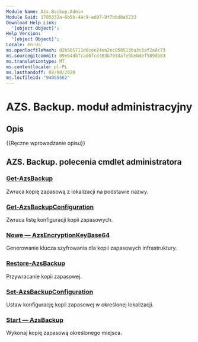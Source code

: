 ```yaml
---
Module Name: Azs.Backup.Admin
Module Guid: 1785332a-6b5b-49c9-ad07-8f7bbd8a5233
Download Help Link:
  '[object Object]': 
Help Version:
  '[object Object]': 
Locale: en-US
ms.openlocfilehash: d2b505711d0cee24ea2ec850513ba3c1af2a8c73
ms.sourcegitcommit: 09eb4dbfcad6fce303b793dafe9bebdef589db03
ms.translationtype: MT
ms.contentlocale: pl-PL
ms.lasthandoff: 08/08/2020
ms.locfileid: "94055562"
---
```

# AZS. Backup. moduł administracyjny
## Opis
{{Ręczne wprowadzanie opisu}}

## AZS. Backup. polecenia cmdlet administratora
### [Get-AzsBackup](Get-AzsBackup.md)
Zwraca kopię zapasową z lokalizacji na podstawie nazwy.

### [Get-AzsBackupConfiguration](Get-AzsBackupConfiguration.md)
Zwraca listę konfiguracji kopii zapasowych.

### [Nowe — AzsEncryptionKeyBase64](New-AzsEncryptionKeyBase64.md)
Generowanie klucza szyfrowania dla kopii zapasowych infrastruktury.

### [Restore-AzsBackup](Restore-AzsBackup.md)
Przywracanie kopii zapasowej.

### [Set-AzsBackupConfiguration](Set-AzsBackupConfiguration.md)
Ustaw konfigurację kopii zapasowej w określonej lokalizacji.

### [Start — AzsBackup](Start-AzsBackup.md)
Wykonaj kopię zapasową określonego miejsca.

